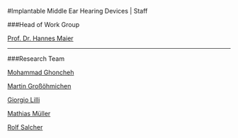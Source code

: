 #Implantable Middle Ear Hearing Devices | Staff

###Head of Work Group   															
																						
[Prof. Dr. Hannes Maier](staff/HMA.html "Prof. Dr. phil. nat. Hannes Maier")	
														
---

###Research Team

[Mohammad Ghoncheh](staff/MGH.html "Mohammad Ghoncheh")

[Martin Großöhmichen](staff/MGR.html "Martin Großöhmichen")
 
[Giorgio Lilli](staff/GLI.html "Giorgio Lilli")
	
[Mathias Müller](staff/MMU.html "Mathias Müller ")
		
[Rolf Salcher](staff/RSA.html "Rolf Salcher")





 



